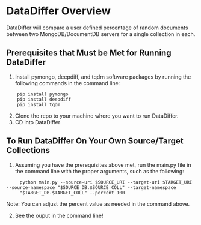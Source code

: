 # DataDiffer Overview
DataDiffer will compare a user defined percentage of random documents between two MongoDB/DocumentDB servers for a single collection in each. 

## Prerequisites that Must be Met for Running DataDiffer
1. Install pymongo, deepdiff, and tqdm software packages by running the following commands in the command line: 
```
    pip install pymongo
    pip install deepdiff
    pip install tqdm
```

2. Clone the repo to your machine where you want to run DataDiffer.
3. CD into DataDiffer

## To Run DataDiffer On Your Own Source/Target Collections
1. Assuming you have the prerequisites above met, run the main.py file in the command line with the proper arguments, such as the following: 
```
     python main.py --source-uri $SOURCE_URI --target-uri $TARGET_URI --source-namespace "$SOURCE_DB.$SOURCE_COLL" --target-namespace       
     "$TARGET_DB.$TARGET_COLL" --percent 100

```
Note: You can adjust the percent value as needed in the command above. 

2. See the ouput in the command line! 
